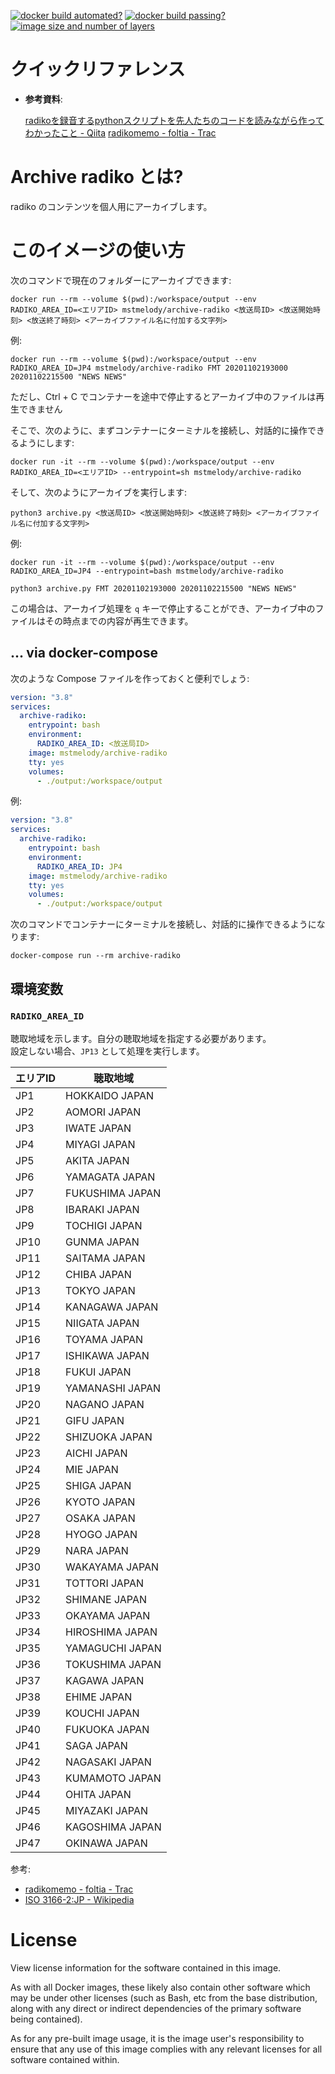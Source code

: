<!-- markdownlint-disable first-line-h1 -->
[![docker build automated?](https://img.shields.io/docker/cloud/automated/mstmelody/archive-radiko.svg)](https://hub.docker.com/r/mstmelody/archive-radiko/builds)
[![docker build passing?](https://img.shields.io/docker/cloud/build/mstmelody/archive-radiko.svg)](https://hub.docker.com/r/mstmelody/archive-radiko/builds)
[![image size and number of layers](https://images.microbadger.com/badges/image/mstmelody/archive-radiko.svg)](https://hub.docker.com/r/mstmelody/archive-radiko/dockerfile)

# クイックリファレンス

- **参考資料**:

  [radikoを録音するpythonスクリプトを先人たちのコードを読みながら作ってわかったこと - Qiita](https://qiita.com/1021ky@github/items/0fc49fec62c6ab213e32)
  [radikomemo - foltia - Trac](http://www.dcc-jpl.com/foltia/wiki/radikomemo)

<!-- markdownlint-disable no-trailing-punctuation -->
# Archive radiko とは?
<!-- markdownlint-enable no-trailing-punctuation -->

radiko のコンテンツを個人用にアーカイブします。

# このイメージの使い方

次のコマンドで現在のフォルダーにアーカイブできます:

```console
docker run --rm --volume $(pwd):/workspace/output --env RADIKO_AREA_ID=<エリアID> mstmelody/archive-radiko <放送局ID> <放送開始時刻> <放送終了時刻> <アーカイブファイル名に付加する文字列>
```

例:

```console
docker run --rm --volume $(pwd):/workspace/output --env RADIKO_AREA_ID=JP4 mstmelody/archive-radiko FMT 20201102193000 20201102215500 "NEWS NEWS"
```

ただし、Ctrl + C でコンテナーを途中で停止するとアーカイブ中のファイルは再生できません

そこで、次のように、まずコンテナーにターミナルを接続し、対話的に操作できるようにします:

```console
docker run -it --rm --volume $(pwd):/workspace/output --env RADIKO_AREA_ID=<エリアID> --entrypoint=sh mstmelody/archive-radiko
```

そして、次のようにアーカイブを実行します:

```console
python3 archive.py <放送局ID> <放送開始時刻> <放送終了時刻> <アーカイブファイル名に付加する文字列>
```

例:

```console
docker run -it --rm --volume $(pwd):/workspace/output --env RADIKO_AREA_ID=JP4 --entrypoint=bash mstmelody/archive-radiko
```

```console
python3 archive.py FMT 20201102193000 20201102215500 "NEWS NEWS"
```

この場合は、アーカイブ処理を `q` キーで停止することができ、アーカイブ中のファイルはその時点までの内容が再生できます。

## ... via docker-compose

次のような Compose ファイルを作っておくと便利でしょう:

```yaml
version: "3.8"
services:
  archive-radiko:
    entrypoint: bash
    environment:
      RADIKO_AREA_ID: <放送局ID>
    image: mstmelody/archive-radiko
    tty: yes
    volumes:
      - ./output:/workspace/output
```

例:

```yaml
version: "3.8"
services:
  archive-radiko:
    entrypoint: bash
    environment:
      RADIKO_AREA_ID: JP4
    image: mstmelody/archive-radiko
    tty: yes
    volumes:
      - ./output:/workspace/output
```

次のコマンドでコンテナーにターミナルを接続し、対話的に操作できるようになります:

```console
docker-compose run --rm archive-radiko
```

## 環境変数

### ```RADIKO_AREA_ID```

聴取地域を示します。自分の聴取地域を指定する必要があります。  
設定しない場合、`JP13` として処理を実行します。

エリアID|聴取地域
--|--
JP1|HOKKAIDO JAPAN
JP2|AOMORI JAPAN
JP3|IWATE JAPAN
JP4|MIYAGI JAPAN
JP5|AKITA JAPAN
JP6|YAMAGATA JAPAN
JP7|FUKUSHIMA JAPAN
JP8|IBARAKI JAPAN
JP9|TOCHIGI JAPAN
JP10|GUNMA JAPAN
JP11|SAITAMA JAPAN
JP12|CHIBA JAPAN
JP13|TOKYO JAPAN
JP14|KANAGAWA JAPAN
JP15|NIIGATA JAPAN
JP16|TOYAMA JAPAN
JP17|ISHIKAWA JAPAN
JP18|FUKUI JAPAN
JP19|YAMANASHI JAPAN
JP20|NAGANO JAPAN
JP21|GIFU JAPAN
JP22|SHIZUOKA JAPAN
JP23|AICHI JAPAN
JP24|MIE JAPAN
JP25|SHIGA JAPAN
JP26|KYOTO JAPAN
JP27|OSAKA JAPAN
JP28|HYOGO JAPAN
JP29|NARA JAPAN
JP30|WAKAYAMA JAPAN
JP31|TOTTORI JAPAN
JP32|SHIMANE JAPAN
JP33|OKAYAMA JAPAN
JP34|HIROSHIMA JAPAN
JP35|YAMAGUCHI JAPAN
JP36|TOKUSHIMA JAPAN
JP37|KAGAWA JAPAN
JP38|EHIME JAPAN
JP39|KOUCHI JAPAN
JP40|FUKUOKA JAPAN
JP41|SAGA JAPAN
JP42|NAGASAKI JAPAN
JP43|KUMAMOTO JAPAN
JP44|OHITA JAPAN
JP45|MIYAZAKI JAPAN
JP46|KAGOSHIMA JAPAN
JP47|OKINAWA JAPAN

参考:

- [radikomemo - foltia - Trac](http://www.dcc-jpl.com/foltia/wiki/radikomemo)
- [ISO 3166-2:JP - Wikipedia](https://ja.wikipedia.org/wiki/ISO_3166-2:JP)

# License

View license information for the software contained in this image.

As with all Docker images, these likely also contain other software which may be under other licenses (such as Bash, etc from the base distribution, along with any direct or indirect dependencies of the primary software being contained).

As for any pre-built image usage, it is the image user's responsibility to ensure that any use of this image complies with any relevant licenses for all software contained within.
